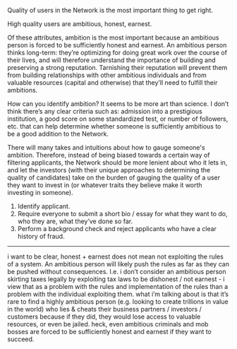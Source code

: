Quality of users in the Network is the most important thing to get right.

High quality users are ambitious, honest, earnest.

Of these attributes, ambition is the most important because an ambitious person is forced to be sufficiently honest and earnest. An ambitious person thinks long-term: they’re optimizing for doing great work over the course of their lives, and will therefore understand the importance of building and preserving a strong reputation. Tarnishing their reputation will prevent them from building relationships with other ambitious individuals and from valuable resources (capital and otherwise) that they’ll need to fulfill their ambitions.

How can you identify ambition? It seems to be more art than science. I don’t think there’s any clear criteria such as: admission into a prestigious institution, a good score on some standardized test, or number of followers, etc. that can help determine whether someone is sufficiently ambitious to be a good addition to the Network.

There will many takes and intuitions about how to gauge someone's ambition. Therefore, instead of being biased towards a certain way of filtering applicants, the Network should be more lenient about who it lets in, and let the investors (with their unique approaches to determining the quality of candidates) take on the burden of gauging the quality of a user they want to invest in (or whatever traits they believe make it worth investing in someone).

1. Identify applicant.
2. Require everyone to submit a short bio / essay for what they want to do, who they are, what they’ve done so far.
3. Perform a background check and reject applicants who have a clear history of fraud.

----

i want to be clear, honest + earnest does not mean not exploiting the rules of a system. An ambitious person will likely push the rules as far as they can be pushed without consequences. I.e. i don’t consider an ambitious person skirting taxes legally by exploiting tax laws to be dishonest / not earnest - i view that as a problem with the rules and implementation of the rules than a problem with the individual exploiting them. what i’m talking about is that it’s rare to find a highly ambitious person (e.g. looking to create trillions in value in the world) who lies & cheats their business partners / investors / customers because if they did, they would lose access to valuable resources, or even be jailed. heck, even ambitious criminals and mob bosses are forced to be sufficiently honest and earnest if they want to succeed.